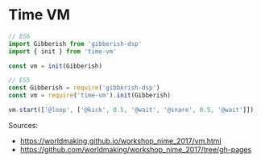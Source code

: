 # Time VM


```js
// ES6
import Gibberish from 'gibberish-dsp'
import { init } from 'time-vm'

const vm = init(Gibberish)
```


```js
// ES5
const Gibberish = require('gibberish-dsp')
const vm = require('time-vm').init(Gibberish)

vm.start(['@loop', ['@kick', 0.5, '@wait', '@snare', 0.5, '@wait']])
```


Sources:
- https://worldmaking.github.io/workshop_nime_2017/vm.html
- https://github.com/worldmaking/workshop_nime_2017/tree/gh-pages

